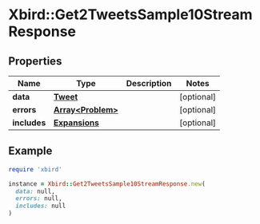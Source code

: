 # Xbird::Get2TweetsSample10StreamResponse

## Properties

| Name | Type | Description | Notes |
| ---- | ---- | ----------- | ----- |
| **data** | [**Tweet**](Tweet.md) |  | [optional] |
| **errors** | [**Array&lt;Problem&gt;**](Problem.md) |  | [optional] |
| **includes** | [**Expansions**](Expansions.md) |  | [optional] |

## Example

```ruby
require 'xbird'

instance = Xbird::Get2TweetsSample10StreamResponse.new(
  data: null,
  errors: null,
  includes: null
)
```


